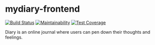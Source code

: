# mydiary-frontend
[![Build Status](https://travis-ci.org/zellymiriam/mydiary-frontend.svg?branch=develop)](https://travis-ci.org/zellymiriam/mydiary-frontend)
[![Maintainability](https://api.codeclimate.com/v1/badges/755b1d0bd07d5efb6855/maintainability)](https://codeclimate.com/github/zellymiriam/mydiary-frontend/maintainability)
[![Test Coverage](https://api.codeclimate.com/v1/badges/755b1d0bd07d5efb6855/test_coverage)](https://codeclimate.com/github/zellymiriam/mydiary-frontend/test_coverage)

Diary is an online journal where users can pen down their thoughts and feelings.
